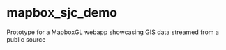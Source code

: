 # mapbox_sjc_demo
Prototype for a MapboxGL webapp showcasing GIS data streamed from a public source
